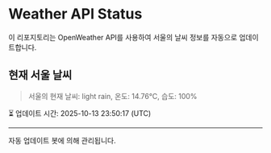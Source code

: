 
# Weather API Status

이 리포지토리는 OpenWeather API를 사용하여 서울의 날씨 정보를 자동으로 업데이트합니다.

## 현재 서울 날씨
> 서울의 현재 날씨: light rain, 온도: 14.76°C, 습도: 100%

⏳ 업데이트 시간: 2025-10-13 23:50:17 (UTC)

---
자동 업데이트 봇에 의해 관리됩니다.
